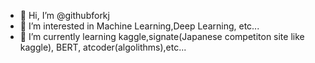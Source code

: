- 👋 Hi, I’m @githubforkj
- 👀 I’m interested in Machine Learning,Deep Learning, etc...
- 🌱 I’m currently learning kaggle,signate(Japanese competiton site like kaggle), BERT, atcoder(algolithms),etc...

<!---
githubforkj/githubforkj is a ✨ special ✨ repository because its `README.md` (this file) appears on your GitHub profile.
You can click the Preview link to take a look at your changes.
--->
